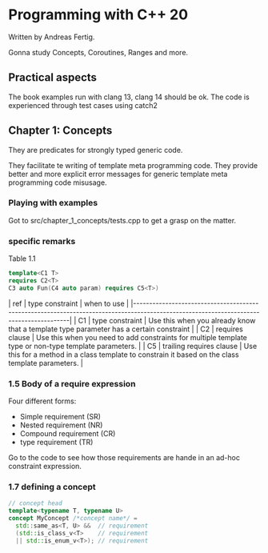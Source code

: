 # Programming with C++ 20

Written by Andreas Fertig.

Gonna study Concepts, Coroutines, Ranges and more.

## Practical aspects

The book examples run with clang 13, clang 14 should be ok.
The code is experienced through test cases using catch2

## Chapter 1: Concepts

They are predicates for strongly typed generic code.

They facilitate te writing of template meta programming code.
They provide better and more explicit error messages for generic template meta programming code misusage.

### Playing with examples

Got to src/chapter_1_concepts/tests.cpp to get a grasp on the matter.

### specific remarks

Table 1.1

```cpp
template<C1 T>
requires C2<T>
C3 auto Fun(C4 auto param) requires C5<T>)
```

| ref | type constraint          | when to use                                                                                           |
|----------------------------------------------------------------------------------------------------------------------------------------|
| C1  | type constraint          | Use this when you already know that a template type parameter has a certain constraint                |
| C2  | requires clause          | Use this when you need to add constraints for multiple template type or non-type template parameters. |
| C5  | trailing requires clause | Use this for a method in a class template to constrain it based on the class template parameters.     |

### 1.5 Body of a require expression

Four different forms:

- Simple requirement   (SR)
- Nested requirement   (NR)
- Compound requirement (CR)
- type requirement     (TR)

Go to the code to see how those requirements are hande in an ad-hoc constraint expression.

### 1.7 defining a concept

```cpp
// concept head
template<typename T, typename U>
concept MyConcept /*concept name*/ =
  std::same_as<T, U> &&  // requirement
  (std::is_class_v<T>    // requirement
  || std::is_enum_v<T>); // requirement
```
